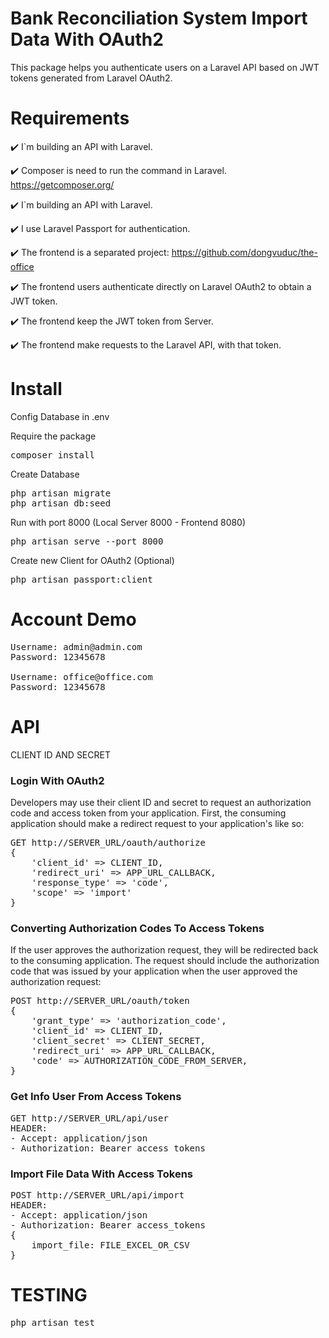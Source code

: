 #  Bank Reconciliation System Import Data With OAuth2

This package helps you authenticate users on a Laravel API based on JWT tokens generated from Laravel OAuth2.

# Requirements
✔️ I`m building an API with Laravel.

✔️ Composer is need to run the command in Laravel. https://getcomposer.org/

✔️ I`m building an API with Laravel.

✔️ I use Laravel Passport for authentication.

✔️ The frontend is a separated project: https://github.com/dongvuduc/the-office

✔️ The frontend users authenticate directly on Laravel OAuth2 to obtain a JWT token.

✔️ The frontend keep the JWT token from Server.

✔️ The frontend make requests to the Laravel API, with that token.

# Install

Config Database in .env

Require the package

<pre>composer install</pre>

Create Database

<pre>
php artisan migrate
php artisan db:seed
</pre>

Run with port 8000 (Local Server 8000 - Frontend 8080)

<pre>php artisan serve --port 8000</pre>

Create new Client for OAuth2 (Optional)

<pre>php artisan passport:client</pre>

# Account Demo

<pre>
Username: admin@admin.com
Password: 12345678

Username: office@office.com
Password: 12345678
</pre>



# API

CLIENT ID AND SECRET

<h3>Login With OAuth2 </h3>

Developers may use their client ID and secret to request an authorization code and access token from your application. First, the consuming application should make a redirect request to your application's like so:

<pre>GET http://SERVER_URL/oauth/authorize
{
    'client_id' => CLIENT_ID,
    'redirect_uri' => APP_URL_CALLBACK,
    'response_type' => 'code',
    'scope' => 'import'
}
</pre>

<h3>Converting Authorization Codes To Access Tokens</h3>

If the user approves the authorization request, they will be redirected back to the consuming application. The request should include the authorization code that was issued by your application when the user approved the authorization request:

<pre>POST http://SERVER_URL/oauth/token
{
    'grant_type' => 'authorization_code',
    'client_id' => CLIENT_ID,
    'client_secret' => CLIENT_SECRET,
    'redirect_uri' => APP_URL_CALLBACK,
    'code' => AUTHORIZATION_CODE_FROM_SERVER,
}
</pre>

<h3>Get Info User From Access Tokens</h3>

<pre>GET http://SERVER_URL/api/user
HEADER:
- Accept: application/json
- Authorization: Bearer access_tokens
</pre>

<h3>Import File Data With Access Tokens</h3>

<pre>POST http://SERVER_URL/api/import
HEADER:
- Accept: application/json
- Authorization: Bearer access_tokens
{
    import_file: FILE_EXCEL_OR_CSV
}
</pre>

# TESTING

<pre>php artisan test</pre>
